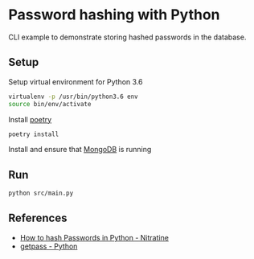 # Password hashing with Python #

CLI example to demonstrate storing hashed passwords in the database.

## Setup ##

Setup virtual environment for Python 3.6

```sh
virtualenv -p /usr/bin/python3.6 env
source bin/env/activate
```

Install [poetry](https://python-poetry.org/docs/#installation)

```sh
poetry install
```

Install and ensure that [MongoDB](https://www.mongodb.com) is running


## Run ##

```sh
python src/main.py
```

## References ##

* [How to hash Passwords in Python - Nitratine](https://nitratine.net/blog/post/how-to-hash-passwords-in-python/)
* [getpass - Python](https://docs.python.org/3.6/library/getpass.html#module-getpass)
